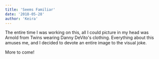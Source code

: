 ```yaml
---
title: 'Seems Familiar'
date: '2018-05-28'
author: 'Keira'
---
```


<p>The entire time I was working on this, all I could picture in my head was Arnold from Twins wearing Danny DeVito's clothing. Everything about this amuses me, and I decided to devote an entire image to the visual joke.</p><p>More to come!</p>

